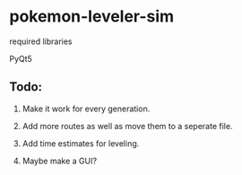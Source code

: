 # pokemon-leveler-sim

required libraries

PyQt5

Todo:
---
1. Make it work for every generation.

2. Add more routes as well as move them to a seperate file.

3. Add time estimates for leveling.

4. Maybe make a GUI?
